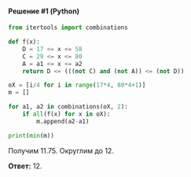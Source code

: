 #### Решение #1 (Python)
```python
from itertools import combinations

def f(x):
	D = 17 <= x <= 58
	C = 29 <= x <= 80
	A = a1 <= x <= a2
	return D <= (((not C) and (not A)) <= (not D))

oX = [i/4 for i in range(17*4, 80*4+1)]
m = []

for a1, a2 in combinations(oX, 2):
	if all(f(x) for x in oX):
		m.append(a2-a1)

print(min(m))
```
Получим 11.75. Округлим до 12.

**Ответ:** 12.
